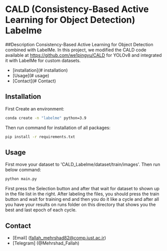 # CALD (Consistency-Based Active Learning for Object Detection) Labelme
##Description
Consistency-Based Active Learning for Object Detection combined with LabelMe. In this project, we modified the CALD code available at https://github.com/we1pingyu/CALD for YOLOv8 and integrated it with LabelMe for custom datasets.

- [installation](# installation)
- [Usage](# usage)
- [Contact](# Contact)

## Installation
First Create an environment:
```bash
conda create -n "labelme" python=3.9
```
Then run command for installation of all packages:
```bash
pip install -r requirements.txt
```

## Usage
First move your dataset to 'CALD_Labelme/dataset/train/images'.
Then run below command:
```bash
python main.py
```
First press the Selection button and after that wait for dataset to shown up in the file list in the right. After labeling the files, you should press the train button and wait for training end and then you do it like a cycle and after all you have your results on runs folder on this directory that shows you the best and last epoch of each cycle.

## Contact 
- [Email] (fallah_mehrshad82@comp.iust.ac.ir)
- [Telegram] (@Mehrshad_Fallah)
